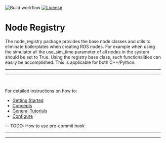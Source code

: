 
![Build workflow](https://github.com/DeepX-inc/node_registry/actions/workflows/ci.yml/badge.svg)
[![License](https://img.shields.io/badge/License-BSD%203--Clause-blue.svg)](https://github.com/DeepX-inc/node_registry/blob/main/LICENSE)

# Node Registry

The node_registry package provides the base node classes and utils to eliminate boilerplates when creating ROS nodes. For example when using the simulator all the use_sim_time parameter of all nodes in the system should be set to True. Using the registry base class, such functionalities can easily be accomplished. This is applicable for both C++/Python.

---
---

<br>


For detailed instructions on how to:
- [Getting Started](https://github.com/DeepX-inc/node_registry/wiki)
- [Concepts](https://github.com/DeepX-inc/node_registry/wiki/Python-Decorators-for-Node_Registry)
- [General Tutorials](https://github.com/DeepX-inc/node_registry/wiki/Simple-Listener-&-Talker)
- [Configure](https://github.com/DeepX-inc/node_registry/wiki/Configure)

-- TODO: How to use pre-commit hook

---
---

